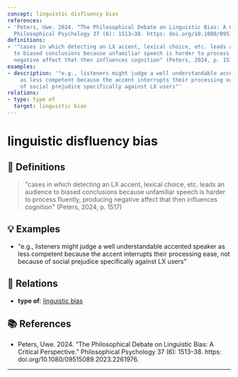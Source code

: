 ```yaml
---
concept: linguistic disfluency bias
references:
- 'Peters, Uwe. 2024. “The Philosophical Debate on Linguistic Bias: A Critical Perspective.”
  Philosophical Psychology 37 (6): 1513–38. https: doi.org/10.1080/09515089.2023.2261976.'
definitions:
- '"cases in which detecting an LX accent, lexical choice, etc. leads an audience
  to biased conclusions because unfamiliar speech is harder to process fluently, producing
  negative affect that then influences cognition" (Peters, 2024, p. 1517)'
examples:
- description: '"e.g., listeners might judge a well understandable accented speaker
    as less competent because the accent interrupts their processing ease, not because
    of social prejudice specifically against LX users"'
relations:
- type: type of
  target: linguistic bias
---
```


# linguistic disfluency bias

## 📖 Definitions

> "cases in which detecting an LX accent, lexical choice, etc. leads an audience to biased conclusions because unfamiliar speech is harder to process fluently, producing negative affect that then influences cognition" (Peters, 2024, p. 1517)

## 💡 Examples

- "e.g., listeners might judge a well understandable accented speaker as less competent because the accent interrupts their processing ease, not because of social prejudice specifically against LX users"

## 🔗 Relations

- **type of**: [linguistic bias](./linguistic-bias.md)

## 📚 References

- Peters, Uwe. 2024. “The Philosophical Debate on Linguistic Bias: A Critical Perspective.” Philosophical Psychology 37 (6): 1513–38. https: doi.org/10.1080/09515089.2023.2261976.

---

<script src="https://giscus.app/client.js"
                data-repo="natesheehan/conceptcartography"
                data-repo-id="R_kgDOPB5QiQ"
                data-category="General"
                data-category-id="DIC_kwDOPB5Qic4CsAxd"
                data-mapping="pathname"
                data-strict="0"
                data-reactions-enabled="1"
                data-emit-metadata="0"
                data-input-position="bottom"
                data-theme="catppuccin_mocha"
                data-lang="en"
                crossorigin="anonymous"
                async>
        </script>
        